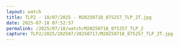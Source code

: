 ```yaml
---
layout: watch
title: TLP2 - 18/07/2025 - M20250718_075257_TLP_2T.jpg
date: 2025-07-18 07:52:57
permalink: /2025/07/18/watch/M20250718_075257_TLP_2
capture: TLP2/2025/202507/20250717/M20250718_075257_TLP_2T.jpg
---
```

